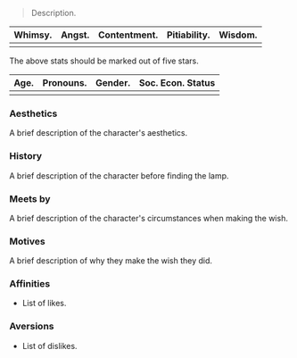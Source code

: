 > Description.

| **Whimsy.** | Angst. | Contentment. | Pitiability. | Wisdom. |
| ----------- | ------ | ------------ | ------------ | ------- |
|             |        |              |              |         |
The above stats should be marked out of five stars.

| Age. | Pronouns. | Gender. | Soc. Econ. Status |
| ---- | --------- | ------- | ----------------- |
|      |           |         |                   |
### Aesthetics
A brief description of the character's aesthetics.
### History
A brief description of the character before finding the lamp.
### Meets by
A brief description of the character's circumstances when making the wish.
### Motives
A brief description of why they make the wish they did.
### Affinities
- List of likes.
### Aversions
- List of dislikes.